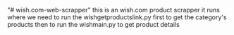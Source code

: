 "# wish.com-web-scrapper" 
this is an wish.com product scrapper it runs where we need to run the wishgetproductslink.py first to get the category's products then to run the wishmain.py to get product details
